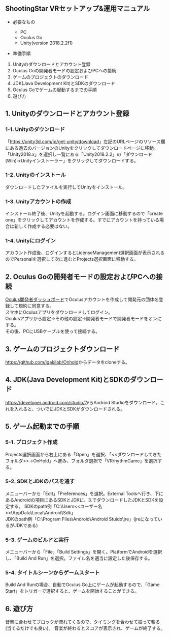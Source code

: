 ## ShootingStar VRセットアップ&運用マニュアル

* 必要なもの
  * PC 
  * Oculus Go
  * Unity(version 2018.2.2f1)   
  
* 準備手順  
1. Unityのダウンロードとアカウント登録  
2. Oculus Goの開発者モードの設定およびPCへの接続
3. ゲームのプロジェクトのダウンロード  
4. JDK(Java Development Kit)とSDKのダウンロード
5. Oculus Goでゲームの起動するまでの手順  
6. 遊び方
## 1. Unityのダウンロードとアカウント登録
### 1-1. Unityのダウンロード
「<https://unity3d.com/jp/get-unity/download>」左記のURLページのリソース欄にある過去のバージョンのUnityをクリックしてダウンロードページに移動。「Unity2018.x」を選択し一覧にある「Unity2018.2.2」の「ダウンロード(Win)→Unityインストーラー」をクリックしてダウンロードする。  
### 1-2. Unityのインストール  
ダウンロードしたファイルを実行してUnityをインストール。
### 1-3. Unityアカウントの作成  
インストール終了後、Unityを起動する。ログイン画面に移動するので「create one」をクリックしてアカウントを作成する。すでにアカウントを持っている場合は新しく作成する必要はない。
### 1-4. Unityにログイン  
アカウント作成後、ログインするとLicenseManagement選択画面が表示されるのでPersonalを選択して次に進むとProjects選択画面に移動する。  
## 2. Oculus Goの開発者モードの設定およびPCへの接続
[Oculus開発者ダッシュボード](https://dashboard.oculus.com/organization/create/)でOculusアカウントを作成して開発元の団体名登録して規約に同意する。  
スマホにOculusアプリをダウンロードしてログイン。  
Oculusアプリから設定→その他の設定→開発者モードで開発者モードをオンにする。  
その後、PCにUSBケーブルを使って接続する。
## 3. ゲームのプロジェクトダウンロード  
<https://github.com/igakilab/Onhold>からデータをcloneする。  
## 4. JDK(Java Development Kit)とSDKのダウンロード
<https://developer.android.com/studio/>からAndroid Studioをダウンロード。これを入れると、ついでにJDKとSDKがダウンロードされる。
## 5. ゲーム起動までの手順  
### 5-1. プロジェクト作成
Projects選択画面から右上にある「Open」を選択、「<<ダウンロードしてきたフォルダ>>→OnHold」へ進み、フォルダ選択で「VRrhythmGame」を選択する。
### 5-2. SDKとJDKのパスを通す
メニューバーから「Edit」「Preferences」を選択。External Toolsへ行き、下にあるAndroidの項目にあるSDKとJDKに、3.でダウンロードしたJDKとSDKを設定する。
SDKのpath例「C:\Users\<<ユーザー名>>\AppData\Local\Android\Sdk」  
JDKのpath例「C:\Program Files\Android\Android Stuido\jre」(jreになっているがJDKである)  
### 5-3. ゲームのビルドと実行
メニューバーから「File」「Build Settings」を開く。PlatformでAndroidを選択し、「Build And Run」を選択。ファイル名を適当に設定した後保存する。  
### 5-4. タイトルシーンからゲームスタート
Build And Runの場合、自動でOculus Go上にゲームが起動するので、「Game Start」をトリガーで選択すると、ゲームを開始することができる。  
## 6. 遊び方
音楽に合わせてブロックが流れてくるので、タイミングを合わせて振って斬る(当てるだけでも良い)。
音楽が終わるとスコアが表示され、ゲームが終了する。
